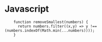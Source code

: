 <h1>Javascript</h1>

        function removeSmallest(numbers) {
          return numbers.filter((x,y) => y !== (numbers.indexOf(Math.min(...numbers))));
        }
